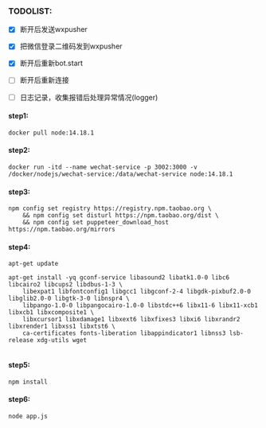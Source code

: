 ### TODOLIST:

- [x] 断开后发送wxpusher
- [x] 把微信登录二维码发到wxpusher
- [x] 断开后重新bot.start
- [ ] 断开后重新连接
- [ ] 日志记录，收集报错后处理异常情况(logger)




<!-- Bot error: Error: Cannot find module 'gerror'  可以试试  cd node_modules/wechaty  && npm install -->

#### step1:
```
docker pull node:14.18.1
```

#### step2:
```
docker run -itd --name wechat-service -p 3002:3000 -v /docker/nodejs/wechat-service:/data/wechat-service node:14.18.1
```

#### step3:
```
npm config set registry https://registry.npm.taobao.org \
    && npm config set disturl https://npm.taobao.org/dist \
    && npm config set puppeteer_download_host https://npm.taobao.org/mirrors
```

#### step4:
```
apt-get update

apt-get install -yq gconf-service libasound2 libatk1.0-0 libc6 libcairo2 libcups2 libdbus-1-3 \
    libexpat1 libfontconfig1 libgcc1 libgconf-2-4 libgdk-pixbuf2.0-0 libglib2.0-0 libgtk-3-0 libnspr4 \
    libpango-1.0-0 libpangocairo-1.0-0 libstdc++6 libx11-6 libx11-xcb1 libxcb1 libxcomposite1 \
    libxcursor1 libxdamage1 libxext6 libxfixes3 libxi6 libxrandr2 libxrender1 libxss1 libxtst6 \
    ca-certificates fonts-liberation libappindicator1 libnss3 lsb-release xdg-utils wget
    
```

#### step5:
```
npm install
```

#### step6:
```
node app.js
```
